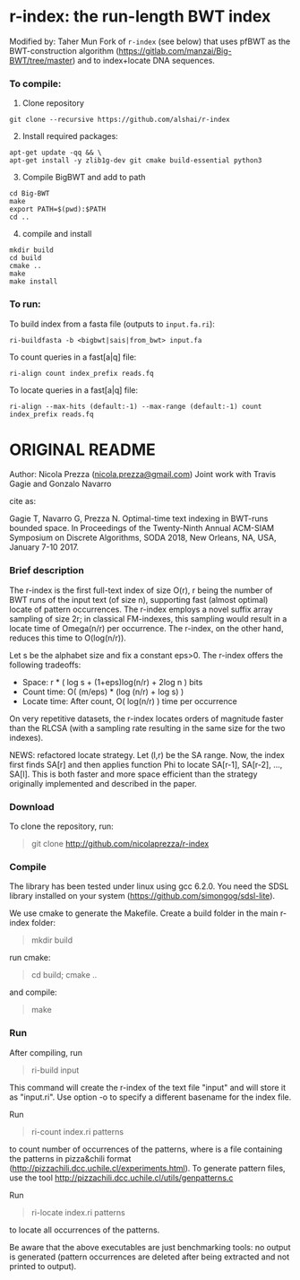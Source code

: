 r-index: the run-length BWT index
===============

Modified by: Taher Mun
Fork of `r-index` (see below) that uses pfBWT as the BWT-construction algorithm
(https://gitlab.com/manzai/Big-BWT/tree/master) and to index+locate DNA
sequences. 

### To compile:

1) Clone repository

```
git clone --recursive https://github.com/alshai/r-index
```

2) Install required packages:

```
apt-get update -qq && \
apt-get install -y zlib1g-dev git cmake build-essential python3
```

3) Compile BigBWT and add to path

```
cd Big-BWT
make
export PATH=$(pwd):$PATH
cd ..
```

4) compile and install

```
mkdir build
cd build
cmake ..
make
make install
```

### To run:

To build index from a fasta file (outputs to `input.fa.ri`):

```
ri-buildfasta -b <bigbwt|sais|from_bwt> input.fa
```

To count queries in a fast[a|q] file:

```
ri-align count index_prefix reads.fq
```

To locate queries in a fast[a|q] file:

```
ri-align --max-hits (default:-1) --max-range (default:-1) count index_prefix reads.fq
```



ORIGINAL README
==============

Author: Nicola Prezza (nicola.prezza@gmail.com)
Joint work with Travis Gagie and Gonzalo Navarro

cite as:

Gagie T, Navarro G, Prezza N. Optimal-time text indexing in BWT-runs bounded space. In Proceedings of the Twenty-Ninth Annual ACM-SIAM Symposium on Discrete Algorithms, SODA 2018, New Orleans, NA, USA, January 7-10 2017.

### Brief description

The r-index is the first full-text index of size O(r), r being the number of BWT runs of the input text (of size n), supporting fast (almost optimal) locate of pattern occurrences. The r-index employs a novel suffix array sampling of size 2r; in classical FM-indexes, this sampling would result in a locate time of Omega(n/r) per occurrence. The r-index, on the other hand, reduces this time to O(log(n/r)).

Let s be the alphabet size and fix a constant eps>0. The r-index offers the following tradeoffs:

- Space: r * ( log s + (1+eps)log(n/r) + 2log n ) bits
- Count time: O( (m/eps) * (log (n/r) + log s) )
- Locate time: After count, O( log(n/r) ) time per occurrence 

On very repetitive datasets, the r-index locates orders of magnitude faster than the RLCSA (with a sampling rate resulting in the same size for the two indexes).

NEWS: refactored locate strategy. Let (l,r) be the SA range. Now, the index first finds SA[r] and then applies function Phi to locate SA[r-1], SA[r-2], ..., SA[l]. This is both faster and more space efficient than the strategy originally implemented and described in the paper.

### Download

To clone the repository, run:

> git clone http://github.com/nicolaprezza/r-index

### Compile

The library has been tested under linux using gcc 6.2.0. You need the SDSL library installed on your system (https://github.com/simongog/sdsl-lite).

We use cmake to generate the Makefile. Create a build folder in the main r-index folder:

> mkdir build

run cmake:

> cd build; cmake ..

and compile:

> make

### Run

After compiling, run 

>  ri-build input

This command will create the r-index of the text file "input" and will store it as "input.ri". Use option -o to specify a different basename for the index file. 

Run

> ri-count index.ri patterns

to count number of occurrences of the patterns, where <patterns> is a file containing the patterns in pizza&chili format (http://pizzachili.dcc.uchile.cl/experiments.html). To generate pattern files, use the tool http://pizzachili.dcc.uchile.cl/utils/genpatterns.c 

Run

> ri-locate index.ri patterns

to locate all occurrences of the patterns.

Be aware that the above executables are just benchmarking tools: no output is generated (pattern occurrences are deleted after being extracted and not printed to output).

